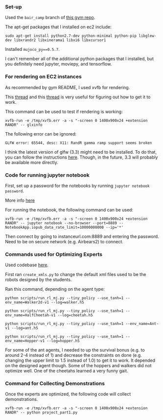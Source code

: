 ### Set-up

Used the `bair_camp` branch of [this gym repo](https://github.com/cbfinn/gym/tree/bair_camp).

The apt-get packages that I installed on ec2 include:

`sudo apt-get install python2.7-dev python-minimal python-pip libglew-dev libxrandr2 libxinerama1 libxi6 libxcursor1`

Installed `mujoco_py==0.5.7`.

I can't remember all of the additional python packages that I installed, but you definitely need jupyter, moviepy, and tensorflow.


### For rendering on EC2 instances

As recommended by gym README, I used xvfb for rendering.

This [thread](https://github.com/IntelVCL/Open3D/issues/17) and this [thread](https://github.com/openai/gym/issues/366) is very useful for figuring out how to get it to work.

This command can be used to test if rendering is working:

`xvfb-run -e /tmp/xvfb.err -a -s "-screen 0 1400x900x24 +extension RANDR" -- glxinfo`

The following error can be ignored:

`GLFW error: 65544, desc: X11: RandR gamma ramp support seems broken`

I think the latest version of glfw (3.3) might need to be installed. To do that, you can follow the instructions [here](https://github.com/mikeseven/node-glfw/blob/master/README.md). Though, in the future, 3.3 will probably be available more directly.


### Code for running jupyter notebook

First, set up a password for the notebooks by running `jupyter notebook password`.

More info [here](http://jupyter-notebook.readthedocs.io/en/stable/public_server.html)

For running the notebook, the following command can be used:

`xvfb-run -e /tmp/xvfb.err -a -s "-screen 0 1400x900x24 +extension RANDR" -- jupyter notebook --no-browser --port=8889 --NotebookApp.iopub_data_rate_limit=10000000000 --ip='*'`

Then connect by going to instanceurl.com:8889 and entering the password. Need to be on secure network (e.g. Airbears2) to connect.

### Commands used for Optimizing Experts

Used codebase [here](https://github.com/openai/imitation).

First ran `create_xmls.py` to change the default xml files used to be the robots designed by the students.

Ran this command, depending on the agent type:

`python scripts/run_rl_mj.py --tiny_policy --use_tanh=1 --env_name=Walker2d-v1 --log=walker.h5`

`python scripts/run_rl_mj.py --tiny_policy --use_tanh=1 --env_name=HalfCheetah-v1 --log=cheetah.h5`

`python scripts/run_rl_mj.py --tiny_policy --use_tanh=1 --env_name=Ant-v1 --log=ant.h5`

`python scripts/run_rl_mj.py --tiny_policy --use_tanh=1 --env_name=Hopper-v1 --log=hopper.h5`

For some of the ant agents, I needed to up the survival bonus (e.g. to around 2-4 instead of 1) and decrease the constraints on done (e.g. changing the upper limit to 1.5 instead of 1.0) to get it to work. It depended on the designed agent though. Some of the hoppers and walkers did not optimize well. One of the cheetahs learned a very funny gait.

### Command for Collecting Demonstrations

Once the experts are optimized, the following code will collect demonstrations.

`xvfb-run -e /tmp/xvfb.err -a -s "-screen 0 1400x900x24 +extension RANDR" -- python project_part1.py`


